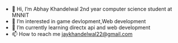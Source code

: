 - 👋 Hi, I’m Abhay Khandelwal 2nd year computer science student at MNNIT
- 👀 I’m interested in game devlopment,Web development
- 🌱 I’m currently learning directx api and web development
- 📫 How to reach me jaykhandelwal22@gmail.com

<!---
jaykhandelwal22/jaykhandelwal22 is a ✨ special ✨ repository because its `README.md` (this file) appears on your GitHub profile.
You can click the Preview link to take a look at your changes.
--->
